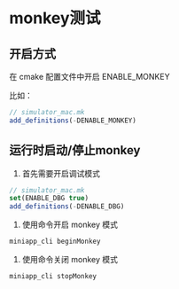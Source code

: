 # monkey测试

## 开启方式

在 cmake 配置文件中开启 ENABLE_MONKEY

比如：

```javascript
// simulator_mac.mk
add_definitions(-DENABLE_MONKEY)
```

## 运行时启动/停止monkey

1. 首先需要开启调试模式

```javascript
// simulator_mac.mk
set(ENABLE_DBG true)
add_definitions(-DENABLE_DBG)
```

1. 使用命令开启 monkey 模式

```javascript
miniapp_cli beginMonkey
```



1. 使用命令关闭 monkey 模式

```javascript
miniapp_cli stopMonkey
```

